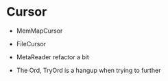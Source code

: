 # Cursor
* MemMapCursor
* FileCursor
* MetaReader refactor a bit

* The Ord, TryOrd is a hangup when trying to further 